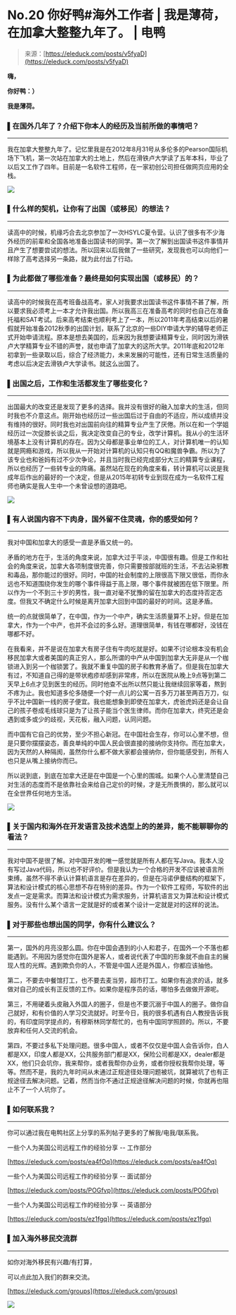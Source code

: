 <!--yml
category: 访谈
date: 2022-06-28 10:38:01
-->

# No.20 你好鸭#海外工作者 | 我是薄荷，在加拿大整整九年了。 | 电鸭

> 来源：[https://eleduck.com/posts/v5fyaD](https://eleduck.com/posts/v5fyaD)

**嗨，**

**你好鸭：）**

**我是薄荷。**

### ▌在国外几年了？介绍下你本人的经历及当前所做的事情吧？

* * *

我在加拿大整整九年了。记忆里我是在2012年8月31号从多伦多的Pearson国际机场下飞机，第一次站在加拿大的土地上，然后在滑铁卢大学读了五年本科，毕业了以后又工作了四年。目前是一名软件工程师，在一家初创公司担任做网页应用的全栈。

[![](img/1481bf44e21da3b899ccd02fc43c1e53.png)](https://duckfiles.oss-cn-qingdao.aliyuncs.com/eleduck/image/cd6da631-b942-40b5-9049-38fcb3105648.jpeg)

### ▌什么样的契机，让你有了出国（或移民）的想法？

* * *

读高中的时候，机缘巧合去北京参加了一次HSYLC夏令营。认识了很多有不少海外经历的前辈和全国各地准备出国读书的同学。第一次了解到出国读书这件事情并且产生了想要尝试的想法。所以回来以后我做了一些研究，发现我也可以向他们一样除了高考选择另一条路，就为此付出了行动。

### ▌为此都做了哪些准备？最终是如何实现出国（或移民）的？

* * *

读高中的时候我在高考班备战高考。家人对我要求出国读书这件事情不甚了解，所以要求我必须考上一本才允许我出国。所以我高三在准备高考的同时也自己在准备托福和SAT考试。后来高考结束也顺利考上了一本，所以2011年考高结束以后的暑假就开始准备2012秋季的出国计划，联系了北京的一些DIY申请大学的辅导老师正式开始申请流程。原本是想去美国的，后来因为我想要读精算专业，同时因为滑铁卢大学精算专业不错的声誉，就也申请了加拿大的这所大学。2011年底和2012年初拿到一些录取以后，综合了经济能力，未来发展的可能性，还有日常生活质量的考虑以后决定去滑铁卢大学读书。就这么出国了。

### ▌出国之后，工作和生活都发生了哪些变化？

* * *

出国最大的改变还是发现了更多的选择。我并没有很好的融入加拿大的生活，但同时我也不介意这点。刚开始也经历过一些出国后过于自由的不适应，所以成绩并没有维持的很好。同时我也对出国前向往的精算专业产生了厌倦。所以在和一个学姐经历过一次促膝长谈之后，我决定改变自己的专业，改学计算机。我从小的生活环境基本上没有计算机的存在。因为父母都是事业单位的工人，对计算机唯一的认知就是网瘾和游戏，所以我从一开始对计算机的认知只有QQ和魔兽争霸。所以为了该专业也和爸妈有过不少次争论，并且当时我已经完成部分大三的精算专业课程，所以也经历了一些转专业的阵痛。虽然站在现在的角度来看，转计算机可以说是我成年后作出的最好的一个决定，但是从2015年初转专业到现在成为一名软件工程师也确实是我人生中一个未曾设想的道路吧。

[![](img/85a399e98e9c6875608fec8b5f5e42c3.png)](https://duckfiles.oss-cn-qingdao.aliyuncs.com/eleduck/image/375b9725-7282-4a21-9db3-38a11e1a63ea.jpeg)

### ▌有人说国内容不下肉身，国外留不住灵魂，你的感受如何？

* * *

我对中国和加拿大的感受一直是矛盾又统一的。

矛盾的地方在于，生活的角度来说，加拿大过于平淡，中国很有趣。但是工作和社会的角度来说，加拿大各项制度很完善，你只需要按部就班的生活，不去沾染邪教和毒品，那你能过的很好。同时，中国的社会制度的上限很高下限又很低，而你永远也不知道围绕你发生的哪个事件得益于高上限，哪个事件就被困在低下限里。所以作为一个不到三十岁的男性，我一直对毫不犹豫的留在加拿大的态度持否定态度。但我又不确定什么时候是离开加拿大回到中国的最好的时间。这是矛盾。

统一的点就很简单了，在中国，作为一个中产，确实生活质量算不上好。但是在加拿大，作为一个中产，也并不会过的多么好。道理很简单，有钱在哪都好，没钱在哪都不好。

在我看来，并不是说在加拿大有房子住有牛肉吃就是好。如果不讨论根本没有机会移民加拿大或者美国的真正穷人，那么所谓的中产从中国到加拿大无非是从一个枷锁进入到另一个枷锁罢了。我就不重复中国的房子和教育矛盾了。但是我在加拿大有过，不知道自己得的是带状疱疹却感到非常疼，所以在医院从晚上9点等到第二天早上6点才见到医生的经历。同时他查不出所以然只能让我继续回家等着，熬到不疼为止。我也知道多伦多随便一个好一点儿的公寓一百多万刀甚至两百万刀，似乎不比中国新一线的房子便宜。我也能想象到即使在加拿大，虎爸虎妈还是会让自己的孩子卷成毛线球只是为了让孩子能当个医生律师。而你在加拿大，终究还是会遇到或多或少的歧视，天花板，融入问题，认同问题。

而中国有它自己的优势，至少不担心新冠。在中国社会生存，你可以心里不想，但是只要你摆摆姿态，善良单纯的中国人民会很直接的接纳你支持你。而在加拿大，因为天然的人种隔阂，虽然你什么都不做大家都会接纳你，但你能感受到，所有人也只是从嘴上接纳你而已。

所以说到底，到底在加拿大还是在中国是一个心里的围城。如果个人心里清楚自己对生活的态度而不是依靠社会来给自己定价的时候，才是无所畏惧的，那么就可以在全世界任何地方生活。

[![](img/9fe47705fa423a6e4370d194a733ebc2.png)](https://duckfiles.oss-cn-qingdao.aliyuncs.com/eleduck/image/cf932bed-37a6-4b8d-8bb5-c05bd512e904.jpeg)

### ▌关于国内和海外在开发语言及技术选型上的的差异，能不能聊聊你的看法？

* * *

我对中国不是很了解。对中国开发的唯一感觉就是所有人都在写Java。我本人没有写过Java代码，所以也不好评价。但是我认为一个合格的开发不应该被语言所束缚。虽然不得不承认计算机语言是存在差异的，但是在冯诺伊曼结构的框架下，算法和设计模式的核心思想不存在特别的差异。作为一个软件工程师，写软件的出发点一定是需求。而算法和设计模式为需求服务，计算机语言又为算法和设计模式服务。没有什么某个语言一定就是好的或者某个设计一定就是对的这样的说法。

### ▌对于那些也想出国的同学，你有什么建议么？

* * *

第一，国外的月亮没那么圆。你在中国会遇到的小人和君子，在国外一个不落也都能遇到。不用因为感觉你在国外是客人，或者说代表了中国的形象就不由自主的展现人性的光辉。遇到欺负你的人，不管是中国人还是外国人，你都应该抽他。

第二，不要去中餐馆打工，也不要去麦当劳，超市打工。如果你有追求的话，就多做对自己的成长有正反馈的工作。如果你是程序员的话，哪怕多去做做开源呢。

第三，不用硬着头皮融入外国人的圈子，但是也不要沉溺于中国人的圈子。做你自己就好，和有价值的人学习交流就好。时至今日，我的很多机遇有白人教授告诉我的，有印度同学提点的，有穆斯林同学帮忙的，也有中国同学照顾的。所以，不要放弃和任何人交流的机会。

第四，不要过多私下处理问题。很多中国人，或者不仅仅是中国人会告诉你，白人都是XX，印度人都是XX，公共服务部门都是XX，保险公司都是XX，dealer都是XX，他们只会坑你，我来帮你，或者我帮你办业务，或者你授权我帮你处理，等等。然而不是，我的九年时间从未通过正规途径处理问题被坑，就算被坑了也有正规途径去解决问题。记着，然而当你不通过正规途径解决问题的时候，你就再也阻止不了一个人坑你了。

### ▌如何联系我？

* * *

你可以通过我在电鸭社区上分享的系列帖子更多的了解我/电我/联系我。

一些个人为美国公司远程工作的经验分享 -- 工作部分

[https://eleduck.com/posts/ea4fOq](https://eleduck.com/posts/ea4fOq)

一些个人为美国公司远程工作的经验分享 -- 面试部分

[https://eleduck.com/posts/POGfvp](https://eleduck.com/posts/POGfvp)

一些个人为美国公司远程工作的经验分享 -- 英语部分

[https://eleduck.com/posts/ez1fgq](https://eleduck.com/posts/ez1fgq)

### ▌加入海外移民交流群

* * *

如你对海外移民有兴趣/有打算，

可以点此加入我们的群来交流。

[https://eleduck.com/groups](https://eleduck.com/groups)

[![](img/27b08174924c326f58eadc4fdf77ffa0.png)](https://duckfiles.oss-cn-qingdao.aliyuncs.com/eleduck/image/79aa1723-a312-4b12-b46d-6e03d27630ce.png)